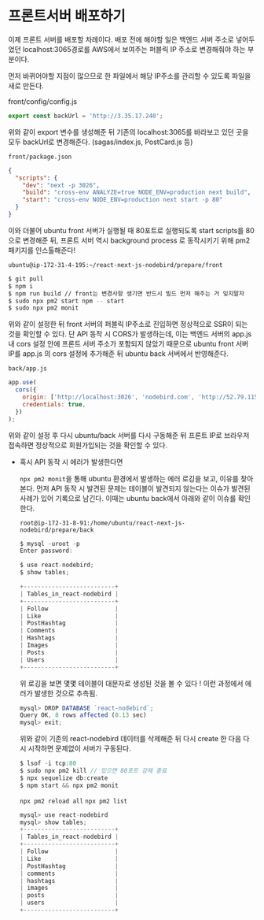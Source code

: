 ﻿# 프론트서버 배포하기

이제 프론트 서버를 배포할 차례이다. 배포 전에 해야할 일은 백엔드 서버 주소로 넣어두었던 localhost:3065경로를 AWS에서 보여주는 퍼블릭 IP 주소로 변경해줘야 하는 부분이다.

먼저 바뀌어야할 지점이 많으므로 한 파일에서 해당 IP주소를 관리할 수 있도록 파일을 새로 만든다.

front/config/config.js

```jsx
export const backUrl = 'http://3.35.17.240';
```

위와 같이 export 변수를 생성해준 뒤 기존의 localhost:3065를 바라보고 있던 곳을 모두 backUrl로 변경해준다. (sagas/index.js, PostCard.js 등)

`front/package.json`

```json
{
  "scripts": {
    "dev": "next -p 3026",
    "build": "cross-env ANALYZE=true NODE_ENV=production next build",
    "start": "cross-env NODE_ENV=production next start -p 80"
  }
}
```

이와 더불어 ubuntu front 서버가 실행될 때 80포트로 실행되도록 start scripts를 80으로 변경해준 뒤, 프론트 서버 역시 background process 로 동작시키기 위해 pm2 패키지를 인스톨해준다!

`ubuntu@ip-172-31-4-195:~/react-next-js-nodebird/prepare/front`

```bash
$ git pull
$ npm i
$ npm run build // front는 변경사항 생기면 반드시 빌드 먼저 해주는 거 잊지말자
$ sudo npx pm2 start npm -- start
$ sudo npx pm2 monit
```

위와 같이 설정한 뒤 front 서버의 퍼블릭 IP주소로 진입하면 정상적으로 SSR이 되는 것을 확인할 수 있다. 단 API 동작 시 CORS가 발생하는데, 이는 백엔드 서버의 app.js 내 cors 설정 안에 프론트 서버 주소가 포함되지 않았기 때문으로 ubuntu front 서버 IP를 app.js 의 cors 설정에 추가해준 뒤 ubuntu back 서버에서 반영해준다.

`back/app.js`

```jsx
app.use(
  cors({
    origin: ['http://localhost:3026', 'nodebird.com', 'http://52.79.115.13'],
    credentials: true,
  })
);
```

위와 같이 설정 후 다시 ubuntu/back 서버를 다시 구동해준 뒤 프론트 IP로 브라우저 접속하면 정상적으로 회원가입되는 것을 확인할 수 있다.

- 혹시 API 동작 시 에러가 발생한다면

  `npx pm2 monit`을 통해 ubuntu 환경에서 발생하는 에러 로깅을 보고, 이유를 찾아본다. 먼저 API 동작 시 발견된 문제는 테이블이 발견되지 않는다는 이슈가 발견된 사례가 있어 기록으로 남긴다. 이때는 ubuntu back에서 아래와 같이 이슈를 확인한다.

  `root@ip-172-31-8-91:/home/ubuntu/react-next-js-nodebird/prepare/back`

  ```jsx
  $ mysql -uroot -p
  Enter password:

  $ use react-nodebird;
  $ show tables;

  +--------------------------+
  | Tables_in_react-nodebird |
  +--------------------------+
  | Follow                   |
  | Like                     |
  | PostHashtag              |
  | Comments                 |
  | Hashtags                 |
  | Images                   |
  | Posts                    |
  | Users                    |
  +--------------------------+
  ```

  위 로깅을 보면 몇몇 테이블이 대문자로 생성된 것을 볼 수 있다 ! 이런 과정에서 에러가 발생한 것으로 추측됨.

  ```jsx
  mysql> DROP DATABASE `react-nodebird`;
  Query OK, 8 rows affected (0.13 sec)
  mysql> exit;
  ```

  위와 같이 기존의 react-nodebird 데이터를 삭제해준 뒤 다시 create 한 다음 다시 시작하면 문제없이 서버가 구동된다.

  ```jsx
  $ lsof -i tcp:80
  $ sudo npx pm2 kill // 있으면 80포트 강제 종료
  $ npx sequelize db:create
  $ npm start && npx pm2 monit
  ```

  `npx pm2 reload all` `npx pm2 list`

  ```jsx
  mysql> use react-nodebird
  mysql> show tables;
  +--------------------------+
  | Tables_in_react-nodebird |
  +--------------------------+
  | Follow                   |
  | Like                     |
  | PostHashtag              |
  | comments                 |
  | hashtags                 |
  | images                   |
  | posts                    |
  | users                    |
  +--------------------------+
  ```
